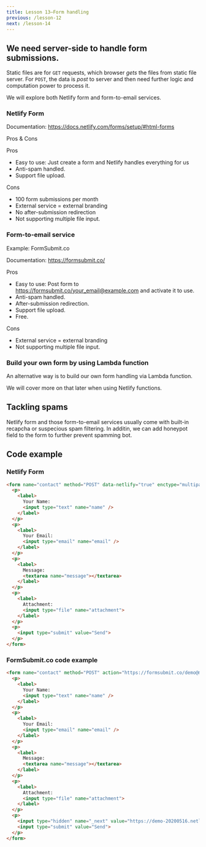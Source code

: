 ```yaml
---
title: Lesson 13–Form handling
previous: /lesson-12
next: /lesson-14
---
```


## We need server-side to handle form submissions.

Static files are for `GET` requests, which browser _gets_ the files from static file server. For `POST`, the data is _post_ to server and then need further logic and computation power to process it.

We will explore both Netlify form and form-to-email services.

### Netlify Form


Documentation: https://docs.netlify.com/forms/setup/#html-forms

Pros & Cons

Pros

- Easy to use: Just create a form and Netlify handles everything for us
- Anti-spam handled.
- Support file upload.

Cons

- 100 form submissions per month
- External service = external branding
- No after-submission redirection
- Not supporting multiple file input.


### Form-to-email service

Example: FormSubmit.co

Documentation: https://formsubmit.co/

Pros

- Easy to use: Post form to https://formsubmit.co/your_email@example.com and activate it to use.
- Anti-spam handled.
- After-submission redirection.
- Support file upload.
- Free.

Cons

- External service = external branding
- Not supporting multiple file input.




### Build your own form by using Lambda function

An alternative way is to build our own form handling via Lambda function.

We will cover more on that later when using Netlify functions. 


## Tackling spams

Netlify form and those form-to-email services usually come with built-in recapcha or suspecious spam filtering. In additin, we can add honeypot field to the form to further prevent spamming bot.




## Code example

### Netlify Form

```html
<form name="contact" method="POST" data-netlify="true" enctype="multipart/form-data">
  <p>
    <label>
      Your Name:
      <input type="text" name="name" />
    </label>
  </p>
  <p>
    <label>
      Your Email:
      <input type="email" name="email" />
    </label>
  </p>
  <p>
    <label>
      Message:
      <textarea name="message"></textarea>
    </label>
  </p>
  <p>
    <label>
      Attachment:
      <input type="file" name="attachment">
    </label>
  </p>
  <p>
    <input type="submit" value="Send">
  </p>
</form>
```


### FormSubmit.co code example

``` html
<form name="contact" method="POST" action="https://formsubmit.co/demo@makzan.net" enctype="multipart/form-data">
  <p>
    <label>
      Your Name:
      <input type="text" name="name" />
    </label>
  </p>
  <p>
    <label>
      Your Email:
      <input type="email" name="email" />
    </label>
  </p>
  <p>
    <label>
      Message:
      <textarea name="message"></textarea>
    </label>
  </p>
  <p>
    <label>
      Attachment:
      <input type="file" name="attachment">
    </label>
  </p>
  <p>
    <input type="hidden" name="_next" value="https://demo-20200516.netlify.app/thanks">
    <input type="submit" value="Send">
  </p>
</form>
```